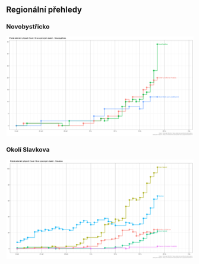 ## Regionální přehledy

### Novobystřicko

![Vývoj v okolí NB](https://raw.githubusercontent.com/bbobcik/covid-cz/master/outputs/covid_focus_nb_latest.png)


### Okolí Slavkova

![Vývoj v okolí Slavkova](https://raw.githubusercontent.com/bbobcik/covid-cz/master/outputs/covid_focus_sl_latest.png)
